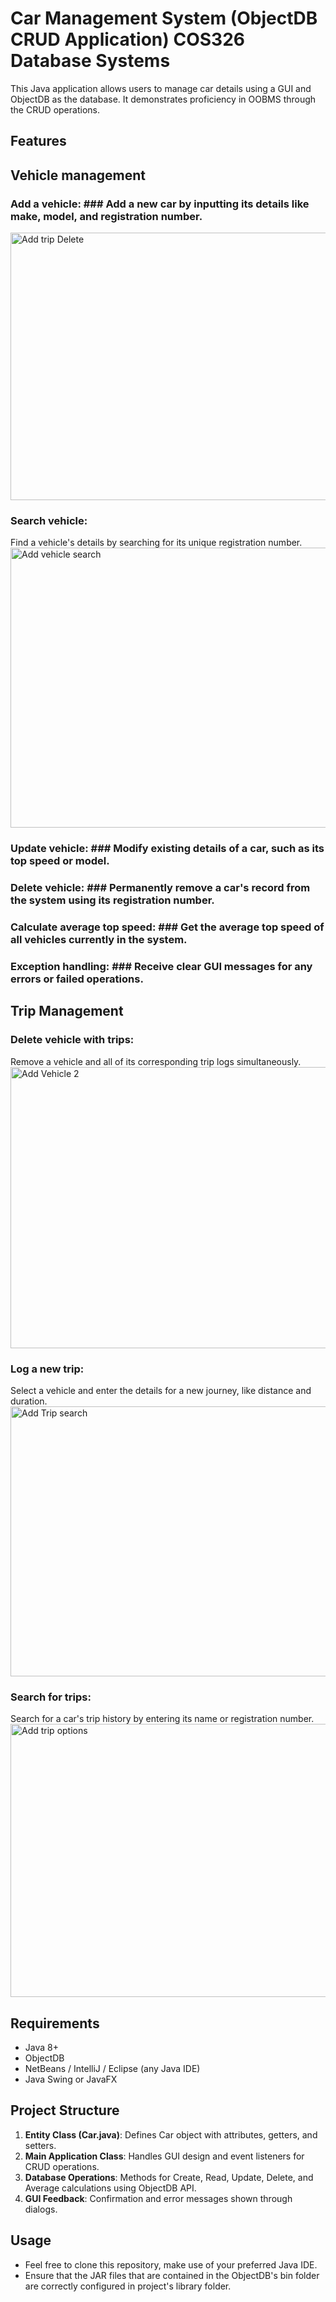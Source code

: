 # Car Management System (ObjectDB CRUD Application) COS326 Database Systems 

This Java application allows users to manage car details using a GUI and ObjectDB as the database. It demonstrates proficiency in OOBMS through the CRUD operations.

## Features
## Vehicle management ## 

### Add a vehicle: ### Add a new car by inputting its details like make, model, and registration number.
<img width="607" height="428" alt="Add trip Delete" src="https://github.com/user-attachments/assets/08d33dd6-90e1-4418-b196-6db8e9a97971" />


### Search vehicle: ###
Find a vehicle's details by searching for its unique registration number.
<img width="605" height="448" alt="Add vehicle search" src="https://github.com/user-attachments/assets/83afceb6-9965-4b47-a31f-a94aa8af9965" />


### Update vehicle: ### Modify existing details of a car, such as its top speed or model.


### Delete vehicle: ### Permanently remove a car's record from the system using its registration number.

### Calculate average top speed: ### Get the average top speed of all vehicles currently in the system.

### Exception handling: ### Receive clear GUI messages for any errors or failed operations.

## Trip Management ## 


### Delete vehicle with trips: 
Remove a vehicle and all of its corresponding trip logs simultaneously.
<img width="606" height="450" alt="Add Vehicle 2" src="https://github.com/user-attachments/assets/ea8f9f87-2085-4046-a8e1-dc58ccee6798" />

### Log a new trip: ###
Select a vehicle and enter the details for a new journey, like distance and duration.
<img width="607" height="432" alt="Add Trip search" src="https://github.com/user-attachments/assets/ff687cd5-155a-4906-b3c6-2ac51bdba6c4" />
### Search for trips: ###
Search for a car's trip history by entering its name or registration number.
<img width="607" height="437" alt="Add trip options" src="https://github.com/user-attachments/assets/5334c3e7-54dc-4cb4-8912-20797a16ad0e" />

## Requirements

* Java 8+
* ObjectDB
* NetBeans / IntelliJ / Eclipse (any Java IDE)
* Java Swing or JavaFX

## Project Structure

1. **Entity Class (Car.java)**: Defines Car object with attributes, getters, and setters.
2. **Main Application Class**: Handles GUI design and event listeners for CRUD operations.
3. **Database Operations**: Methods for Create, Read, Update, Delete, and Average calculations using ObjectDB API.
4. **GUI Feedback**: Confirmation and error messages shown through dialogs.

   




## Usage

* Feel free to clone this repository, make use of your preferred Java IDE.
* Ensure that the JAR files that are contained in the ObjectDB's bin folder are correctly configured in project's library folder.
